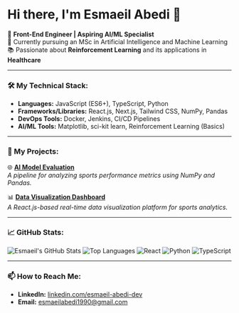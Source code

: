 # Hi there, I'm Esmaeil Abedi 👋

🌟 **Front-End Engineer | Aspiring AI/ML Specialist**  
🔬 Currently pursuing an MSc in Artificial Intelligence and Machine Learning  
📚 Passionate about **Reinforcement Learning** and its applications in **Healthcare**  

---

### 🛠️ My Technical Stack:
- **Languages:** JavaScript (ES6+), TypeScript, Python  
- **Frameworks/Libraries:** React.js, Next.js, Tailwind CSS, NumPy, Pandas  
- **DevOps Tools:** Docker, Jenkins, CI/CD Pipelines  
- **AI/ML Tools:** Matplotlib, sci-kit learn, Reinforcement Learning (Basics)

---

### 🚀 My Projects:
🌐 **[AI Model Evaluation](#)**  
*A pipeline for analyzing sports performance metrics using NumPy and Pandas.*

📊 **[Data Visualization Dashboard](#)**  
*A React.js-based real-time data visualization platform for sports analytics.*

---

### 📈 GitHub Stats:
![Esmaeil's GitHub Stats](https://github-readme-stats.vercel.app/api?username=EsmaeilAbedi&show_icons=true&theme=radical)
![Top Languages](https://github-readme-stats.vercel.app/api/top-langs/?username=EsmaeilAbedi&layout=compact&theme=radical)
![React](https://img.shields.io/badge/-React-61DAFB?logo=react&logoColor=white)
![Python](https://img.shields.io/badge/-Python-3776AB?logo=python&logoColor=white)
![TypeScript](https://img.shields.io/badge/-TypeScript-3178C6?logo=typescript&logoColor=white)

---

### 📫 How to Reach Me:
- **LinkedIn:** [linkedin.com/esmaeil-abedi-dev](https://linkedin.com/esmaeil-abedi-dev)  
- **Email:** esmaeilabedi1990@gmail.com
